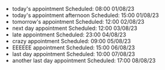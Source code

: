 - today's appointment Scheduled: 08:00 01/08/23
- today's appointment afternoon Scheduled: 15:00 01/08/23
- tomorrow's appointment Scheduled: 12:00 02/08/23
- next day appointment Scheduled: 12:00 03/08/23
- late appointment Scheduled: 23:00 04/08/23
- crazy appointment Scheduled: 09:00 05/08/23
- EEEEEE appointment Scheduled: 15:00 06/08/23
- last day appointment Scheduled: 10:00 07/08/23
- another last day appointment Scheduled: 17:00 08/08/23